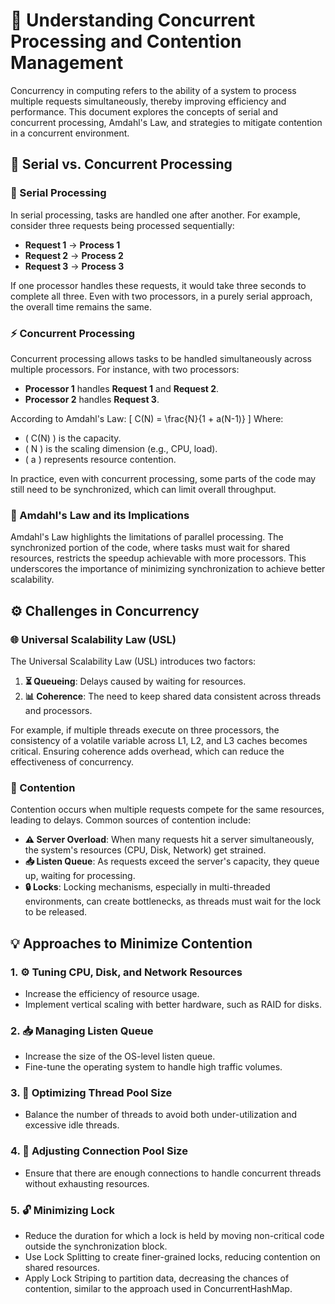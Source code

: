 # 🚀 Understanding Concurrent Processing and Contention Management

Concurrency in computing refers to the ability of a system to process multiple requests simultaneously, thereby improving efficiency and performance. This document explores the concepts of serial and concurrent processing, Amdahl's Law, and strategies to mitigate contention in a concurrent environment.

## 🔄 Serial vs. Concurrent Processing

### 🐢 Serial Processing
In serial processing, tasks are handled one after another. For example, consider three requests being processed sequentially:

- **Request 1** -> **Process 1**
- **Request 2** -> **Process 2**
- **Request 3** -> **Process 3**

If one processor handles these requests, it would take three seconds to complete all three. Even with two processors, in a purely serial approach, the overall time remains the same.

### ⚡ Concurrent Processing
Concurrent processing allows tasks to be handled simultaneously across multiple processors. For instance, with two processors:

- **Processor 1** handles **Request 1** and **Request 2**.
- **Processor 2** handles **Request 3**.

According to Amdahl's Law:
\[ C(N) = \frac{N}{1 + a(N-1)} \]
Where:
- \( C(N) \) is the capacity.
- \( N \) is the scaling dimension (e.g., CPU, load).
- \( a \) represents resource contention.

In practice, even with concurrent processing, some parts of the code may still need to be synchronized, which can limit overall throughput.

### 📏 Amdahl's Law and its Implications
Amdahl's Law highlights the limitations of parallel processing. The synchronized portion of the code, where tasks must wait for shared resources, restricts the speedup achievable with more processors. This underscores the importance of minimizing synchronization to achieve better scalability.

## ⚙️ Challenges in Concurrency

### 🌐 Universal Scalability Law (USL)
The Universal Scalability Law (USL) introduces two factors:
1. **⏳ Queueing**: Delays caused by waiting for resources.
2. **📊 Coherence**: The need to keep shared data consistent across threads and processors.

For example, if multiple threads execute on three processors, the consistency of a volatile variable across L1, L2, and L3 caches becomes critical. Ensuring coherence adds overhead, which can reduce the effectiveness of concurrency.

### 🚧 Contention
Contention occurs when multiple requests compete for the same resources, leading to delays. Common sources of contention include:
- **⚠️ Server Overload**: When many requests hit a server simultaneously, the system's resources (CPU, Disk, Network) get strained.
- **📥 Listen Queue**: As requests exceed the server's capacity, they queue up, waiting for processing.
- **🔒 Locks**: Locking mechanisms, especially in multi-threaded environments, can create bottlenecks, as threads must wait for the lock to be released.

## 💡 Approaches to Minimize Contention

### 1. **⚙️ Tuning CPU, Disk, and Network Resources**
   - Increase the efficiency of resource usage.
   - Implement vertical scaling with better hardware, such as RAID for disks.

### 2. **📥 Managing Listen Queue**
   - Increase the size of the OS-level listen queue.
   - Fine-tune the operating system to handle high traffic volumes.

### 3. **🔄 Optimizing Thread Pool Size**
   - Balance the number of threads to avoid both under-utilization and excessive idle threads.

### 4. **🔗 Adjusting Connection Pool Size**
   - Ensure that there are enough connections to handle concurrent threads without exhausting resources.

### 5. **🔓 Minimizing Lock**
   - Reduce the duration for which a lock is held by moving non-critical code outside the synchronization block.
   - Use Lock Splitting to create finer-grained locks, reducing contention on shared resources.
   - Apply Lock Striping to partition data, decreasing the chances of contention, similar to the approach used in ConcurrentHashMap.
